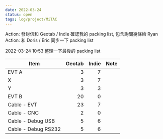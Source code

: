 ```yaml
---
date: 2022-03-24
status: open
tags: log/project/MiTAC
---
```


Action: 發封信和 Geotab / Indie 確認我的 packing list, 包含詢問幾條給 Ryan
Action: 和 Doris / Eric 同步一下 packing list


2022-03-24 10:53 整理一下最後的 packing list

|Item|Geotab|Indie|Note|
|--|--:|--:|--|
|EVT A|3|7||
|X|3|7||
|Y|3|3||
|EVT B|20|0||
|Cable - EVT|23|7||
|Cable - CNC|2|0||
|Cable - Debug USB|5|6||
|Cable - Debug RS232|5|6||

